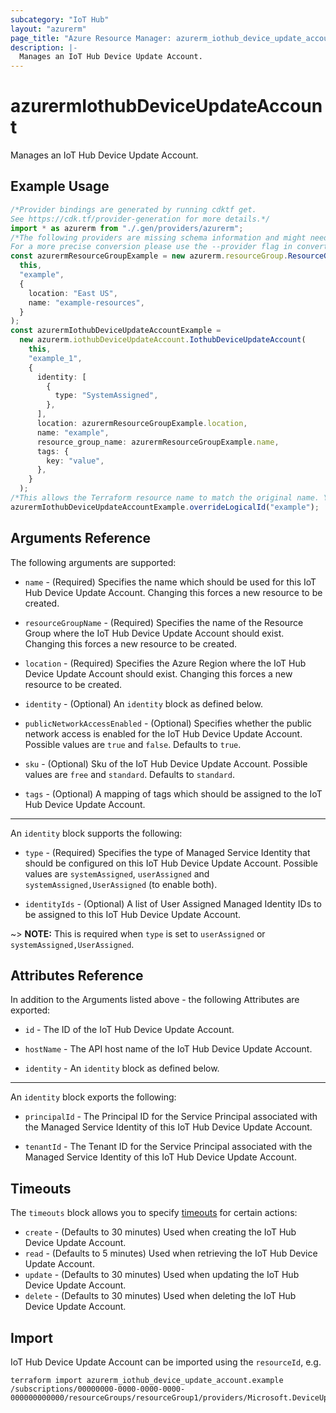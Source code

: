 ```yaml
---
subcategory: "IoT Hub"
layout: "azurerm"
page_title: "Azure Resource Manager: azurerm_iothub_device_update_account"
description: |-
  Manages an IoT Hub Device Update Account.
---
```


# azurermIothubDeviceUpdateAccount

Manages an IoT Hub Device Update Account.

## Example Usage

```typescript
/*Provider bindings are generated by running cdktf get.
See https://cdk.tf/provider-generation for more details.*/
import * as azurerm from "./.gen/providers/azurerm";
/*The following providers are missing schema information and might need manual adjustments to synthesize correctly: azurerm.
For a more precise conversion please use the --provider flag in convert.*/
const azurermResourceGroupExample = new azurerm.resourceGroup.ResourceGroup(
  this,
  "example",
  {
    location: "East US",
    name: "example-resources",
  }
);
const azurermIothubDeviceUpdateAccountExample =
  new azurerm.iothubDeviceUpdateAccount.IothubDeviceUpdateAccount(
    this,
    "example_1",
    {
      identity: [
        {
          type: "SystemAssigned",
        },
      ],
      location: azurermResourceGroupExample.location,
      name: "example",
      resource_group_name: azurermResourceGroupExample.name,
      tags: {
        key: "value",
      },
    }
  );
/*This allows the Terraform resource name to match the original name. You can remove the call if you don't need them to match.*/
azurermIothubDeviceUpdateAccountExample.overrideLogicalId("example");

```

## Arguments Reference

The following arguments are supported:

*   `name` - (Required) Specifies the name which should be used for this IoT Hub Device Update Account. Changing this forces a new resource to be created.

*   `resourceGroupName` - (Required) Specifies the name of the Resource Group where the IoT Hub Device Update Account should exist. Changing this forces a new resource to be created.

*   `location` - (Required) Specifies the Azure Region where the IoT Hub Device Update Account should exist. Changing this forces a new resource to be created.

*   `identity` - (Optional) An `identity` block as defined below.

*   `publicNetworkAccessEnabled` - (Optional) Specifies whether the public network access is enabled for the IoT Hub Device Update Account. Possible values are `true` and `false`. Defaults to `true`.

*   `sku` - (Optional) Sku of the IoT Hub Device Update Account. Possible values are `free` and `standard`. Defaults to `standard`.

*   `tags` - (Optional) A mapping of tags which should be assigned to the IoT Hub Device Update Account.

***

An `identity` block supports the following:

*   `type` - (Required) Specifies the type of Managed Service Identity that should be configured on this IoT Hub Device Update Account. Possible values are `systemAssigned`, `userAssigned` and `systemAssigned,UserAssigned` (to enable both).

*   `identityIds` - (Optional) A list of User Assigned Managed Identity IDs to be assigned to this IoT Hub Device Update Account.

\~> **NOTE:** This is required when `type` is set to `userAssigned` or `systemAssigned,UserAssigned`.

## Attributes Reference

In addition to the Arguments listed above - the following Attributes are exported:

*   `id` - The ID of the IoT Hub Device Update Account.

*   `hostName` - The API host name of the IoT Hub Device Update Account.

*   `identity` - An `identity` block as defined below.

***

An `identity` block exports the following:

*   `principalId` - The Principal ID for the Service Principal associated with the Managed Service Identity of this IoT Hub Device Update Account.

*   `tenantId` - The Tenant ID for the Service Principal associated with the Managed Service Identity of this IoT Hub Device Update Account.

## Timeouts

The `timeouts` block allows you to specify [timeouts](https://www.terraform.io/docs/configuration/resources.html#timeouts) for certain actions:

* `create` - (Defaults to 30 minutes) Used when creating the IoT Hub Device Update Account.
* `read` - (Defaults to 5 minutes) Used when retrieving the IoT Hub Device Update Account.
* `update` - (Defaults to 30 minutes) Used when updating the IoT Hub Device Update Account.
* `delete` - (Defaults to 30 minutes) Used when deleting the IoT Hub Device Update Account.

## Import

IoT Hub Device Update Account can be imported using the `resourceId`, e.g.

```console
terraform import azurerm_iothub_device_update_account.example /subscriptions/00000000-0000-0000-0000-000000000000/resourceGroups/resourceGroup1/providers/Microsoft.DeviceUpdate/accounts/account1
```
